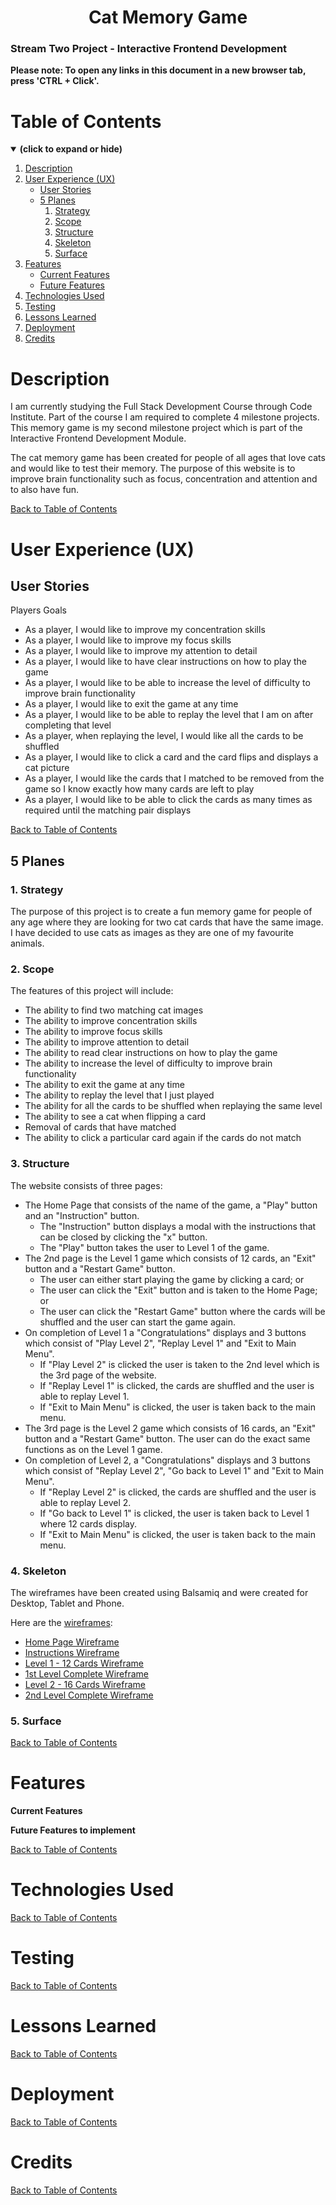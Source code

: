 <h1 align="center">Cat Memory Game</h1>

<h3>Stream Two Project - Interactive Frontend Development</h3>

**Please note: To open any links in this document in a new browser tab, press 'CTRL + Click'.**

<a id=#table-of-contents></a>
# Table of Contents
<details open>
<summary><b>(click to expand or hide)</b></summary>
<!-- Markdown TOC -->

1. [Description](#description)
2. [User Experience (UX)](#user-experience-(ux))
   * [User Stories](#user-stories)
   * [5 Planes](#5-planes)
     1. [Strategy](#strategy)
     2. [Scope](#scope)
     3. [Structure](#structure)
     4. [Skeleton](#skeleton)
     5. [Surface](#surface)
3. [Features](#features)
   * [Current Features](#current-features)
   * [Future Features](#future-features)
4. [Technologies Used](#technologies-used)
5. [Testing](#testing)
6. [Lessons Learned](#lessons-learned)
7. [Deployment](#deployment)
8. [Credits](#credits)

<!-- /Markdown TOC -->
</details>

<a id="description"></a>
# Description  

I am currently studying the Full Stack Development Course through Code Institute.
Part of the course I am required to complete 4 milestone projects.
This memory game is my second milestone project which is part of the 
Interactive Frontend Development Module.

The cat memory game has been created for people of all ages that love cats and 
would like to test their memory.
The purpose of this website is to improve brain functionality such as focus, 
concentration and attention and to also have fun.

[Back to Table of Contents](#table-of-contents)

<a id="user-experience-(ux)"></a>
# User Experience (UX)

<a id="user-stories"></a>
## User Stories

Players Goals

* As a player, I would like to improve my concentration skills
* As a player, I would like to improve my focus skills
* As a player, I would like to improve my attention to detail
* As a player, I would like to have clear instructions on how to play the game
* As a player, I would like to be able to increase the level of difficulty to improve
brain functionality
* As a player, I would like to exit the game at any time
* As a player, I would like to be able to replay the level that I am on after
completing that level
* As a player, when replaying the level, I would like all the cards to be shuffled
* As a player, I would like to click a card and the card flips and displays a cat picture
* As a player, I would like the cards that I matched to be removed from the game so I know
exactly how many cards are left to play
* As a player, I would like to be able to click the cards as many times as required
until the matching pair displays

[Back to Table of Contents](#table-of-contents)

<a id="5-planes"></a>
## 5 Planes

<a id="strategy"></a>
### 1. Strategy

The purpose of this project is to create a fun memory game for people of any age 
where they are looking for two cat cards that have the same image.
I have decided to use cats as images as they are one of my favourite animals.

<a id="scope"></a>
### 2. Scope

The features of this project will include:

* The ability to find two matching cat images
* The ability to improve concentration skills
* The ability to improve focus skills
* The ability to improve attention to detail
* The ability to read clear instructions on how to play the game
* The ability to increase the level of difficulty to improve brain functionality
* The ability to exit the game at any time
* The ability to replay the level that I just played
* The ability for all the cards to be shuffled when replaying the same level
* The ability to see a cat when flipping a card
* Removal of cards that have matched
* The ability to click a particular card again if the cards do not match

<a id="structure"></a>
### 3. Structure

The website consists of three pages:

* The Home Page that consists of the name of the game, a "Play" button and 
an "Instruction" button.
  * The "Instruction" button displays a modal with the instructions that can be 
closed by clicking the "x" button.
  * The "Play" button takes the user to Level 1 of the game.
* The 2nd page is the Level 1 game which consists of 12 cards, an "Exit" button
and a "Restart Game" button.
  * The user can either start playing the game by clicking a card; or
  * The user can click the "Exit" button and is taken to the Home Page; or
  * The user can click the "Restart Game" button where the cards will be shuffled and 
the user can start the game again.
* On completion of Level 1 a "Congratulations" displays and 3 buttons which consist
of "Play Level 2", "Replay Level 1" and "Exit to Main Menu".
  * If "Play Level 2" is clicked the user is taken to the 2nd level which is the 3rd 
  page of the website.
  * If "Replay Level 1" is clicked, the cards are shuffled and the user is able to replay
  Level 1.
  * If "Exit to Main Menu" is clicked, the user is taken back to the main menu. 
* The 3rd page is the Level 2 game which consists of 16 cards, an "Exit" button and a 
"Restart Game" button. The user can do the exact same functions as on the Level 1 game.
* On completion of Level 2, a "Congratulations" displays and 3 buttons which consist of 
"Replay Level 2", "Go back to Level 1" and "Exit to Main Menu".
  * If "Replay Level 2" is clicked, the cards are shuffled and the user is able to replay
  Level 2.
  * If "Go back to Level 1" is clicked, the user is taken back to Level 1 where 12 cards display.
  * If "Exit to Main Menu" is clicked, the user is taken back to the main menu.


<a id="skeleton"></a>
### 4. Skeleton

The wireframes have been created using Balsamiq and were created for Desktop, Tablet and Phone.

Here are the [wireframes](./documents/cat-memory-game.pdf):

* [Home Page Wireframe](./readme-images/wireframes/homepage.png)
* [Instructions Wireframe](./readme-images/wireframes/instructions.png)
* [Level 1 - 12 Cards Wireframe](./readme-images/wireframes/level1-12-cards.png)
* [1st Level Complete Wireframe](./readme-images/wireframes/1st-level-complete.png)
* [Level 2 - 16 Cards Wireframe](.readme-images/wireframes/level2-16-cards.png)
* [2nd Level Complete Wireframe](.readme-images/wireframes/2nd-level-complete.png)

<a id="surface"></a>
### 5. Surface

[Back to Table of Contents](#table-of-contents)

<a id="features"></a>
# Features

<a id="current-features"></a>
**Current Features**

<a id="future-features"></a>
**Future Features to implement**

[Back to Table of Contents](#table-of-contents)

<a id="technologies-used"></a>
# Technologies Used

[Back to Table of Contents](#table-of-contents)
<a id="testing"></a>
# Testing

[Back to Table of Contents](#table-of-contents)

<a id="lessons-learned"></a>
# Lessons Learned

[Back to Table of Contents](#table-of-contents)

<a id="deployment"></a>
# Deployment

[Back to Table of Contents](#table-of-contents)

<a id="credits"></a>
# Credits

[Back to Table of Contents](#table-of-contents)